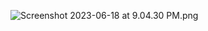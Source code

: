 ![Screenshot 2023-06-18 at 9.04.30 PM.png](..%2F..%2F..%2F..%2F..%2Fvar%2Ffolders%2F2g%2F83tzbxnn5nn5njbh694yv7dh0000gn%2FT%2FTemporaryItems%2FNSIRD_screencaptureui_ysReLA%2FScreenshot%202023-06-18%20at%209.04.30%20PM.png)